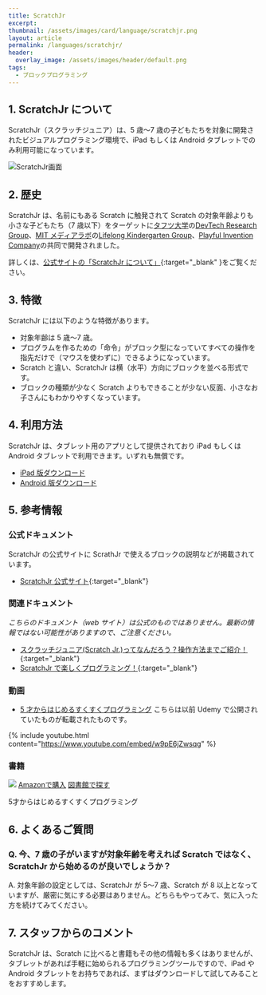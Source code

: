 ```yaml
---
title: ScratchJr
excerpt:
thumbnail: /assets/images/card/language/scratchjr.png
layout: article
permalink: /languages/scratchjr/
header:
  overlay_image: /assets/images/header/default.png
tags:
  - ブロックプログラミング
---
```


## 1. ScratchJr について

ScratchJr（スクラッチジュニア）は、5 歳〜7 歳の子どもたちを対象に開発されたビジュアルプログラミング環境で、iPad もしくは Android タブレットでのみ利用可能になっています。

![ScratchJr画面](/assets/images/screen/scratchjr.png)

## 2. 歴史

ScratchJr は、名前にもある Scratch に触発されて Scratch の対象年齢よりも小さな子どもたち（7 歳以下）をターゲットに[タフツ大学](https://www.tufts.edu)の[DevTech Research Group](https://sites.tufts.edu/devtech/)、[MIT メディアラボ](https://www.media.mit.edu)の[Lifelong Kindergarten Group](https://www.media.mit.edu/groups/lifelong-kindergarten/overview/)、[Playful Invention Company](https://www.playfulinvention.com)の共同で開発されました。

詳しくは、[公式サイトの「ScratchJr について」](https://www.scratchjr.org/about/info){:target="\_blank" }をご覧ください。

## 3. 特徴

ScratchJr には以下のような特徴があります。

- 対象年齢は 5 歳〜7 歳。
- プログラムを作るための「命令」がブロック型になっていてすべての操作を指先だけで（マウスを使わずに）できるようになっています。
- Scratch と違い、ScratchJr は横（水平）方向にブロックを並べる形式です。
- ブロックの種類が少なく Scratch よりもできることが少ない反面、小さなお子さんにもわかりやすくなっています。

## 4. 利用方法

ScratchJr は、タブレット用のアプリとして提供されており iPad もしくは Android タブレットで利用できます。いずれも無償です。

- [iPad 版ダウンロード](https://apps.apple.com/jp/app/scratchjr/id895485086)
- [Android 版ダウンロード](https://play.google.com/store/apps/details?id=org.scratchjr.android)

## 5. 参考情報

### 公式ドキュメント

ScratchJr の公式サイトに ScrathJr で使えるブロックの説明などが掲載されています。

- [ScratchJr 公式サイト](https://www.scratchjr.org/){:target="\_blank"}

### 関連ドキュメント

_こちらのドキュメント（web サイト）は公式のものではありません。最新の情報ではない可能性がありますので、ご注意ください。_

- [スクラッチジュニア(Scratch Jr.)ってなんだろう？操作方法までご紹介！](https://www.kids-mirai.jp/event_content/column-scratchjr){:target="\_blank"}
- [ScratchJr で楽しくプログラミング！](https://www.fun-scratchjr.com/activity/){:target="\_blank"}

### 動画

- [5 才からはじめるすくすくプログラミング](https://www.youtube.com/watch?v=w9pE6jZwsqg&list=PLthT4KrjYnXV6yCK16TafYx7BIljLpxWl)
  こちらは以前 Udemy で公開されていたものが転載されたものです。

{% include youtube.html content="https://www.youtube.com/embed/w9pE6jZwsqg" %}

### 書籍

<div class="bookshelf">
	<div class="book">
		<img class="cover" src="https://cover.openbd.jp/9784822297619.jpg">
		<a class="btn amazon" href="https://amazon.jp/dp/4822297616" target="blank">Amazonで購入</a>
		<a class="btn library" href="https://calil.jp/book/4822297616" target="blank">図書館で探す</a>
		<p class="title">5才からはじめるすくすくプログラミング</p>
	</div>
</div>

## 6. よくあるご質問

### Q. 今、7 歳の子がいますが対象年齢を考えれば Scratch ではなく、ScratchJr から始めるのが良いでしょうか？

A. 対象年齢の設定としては、ScratchJr が 5〜7 歳、Scratch が 8 以上となっていますが、厳密に気にする必要はありません。どちらもやってみて、気に入った方を続けてみてください。

## 7. スタッフからのコメント

ScratchJr は、Scratch に比べると書籍もその他の情報も多くはありませんが、タブレットがあれば手軽に始められるプログラミングツールですので、iPad や Android タブレットをお持ちであれば、まずはダウンロードして試してみることをおすすめします。
